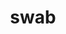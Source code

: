 ---
category: 4-letters
denotation: null
name: swab
reference_link: https://www.etymonline.com/word/swab
root_language: null
root_name: null
title: swab
type: free
word_sums:
- respelling: swab
  sum: 'Swab + '
---